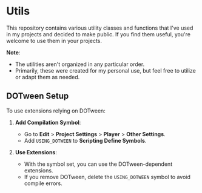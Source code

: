 # Utils

This repository contains various utility classes and functions that I've used in my projects and decided to make public. If you find them useful, you're welcome to use them in your projects.

**Note**:
- The utilities aren't organized in any particular order.
- Primarily, these were created for my personal use, but feel free to utilize or adapt them as needed.

## DOTween Setup

To use extensions relying on DOTween:

1. **Add Compilation Symbol**:
   - Go to **Edit** > **Project Settings** > **Player** > **Other Settings**.
   - Add `USING_DOTWEEN` to **Scripting Define Symbols**.
   
2. **Use Extensions**:
   - With the symbol set, you can use the DOTween-dependent extensions.
   - If you remove DOTween, delete the `USING_DOTWEEN` symbol to avoid compile errors.
